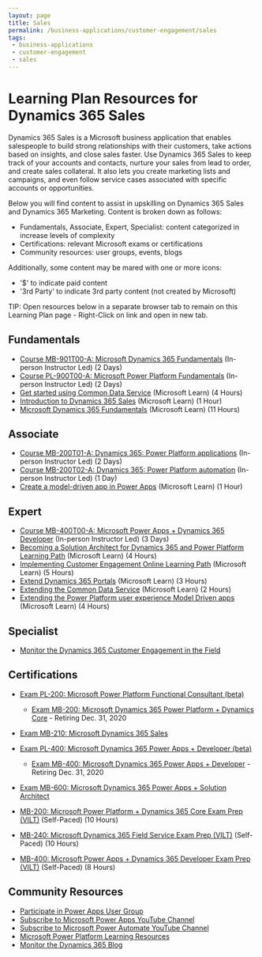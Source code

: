 ```yaml
---
layout: page
title: Sales
permalink: /business-applications/customer-engagement/sales
tags:
 - business-applications
 - customer-engagement
 - sales
---
```


# Learning Plan Resources for Dynamics 365 Sales

Dynamics 365 Sales is a Microsoft business application that enables salespeople to build strong relationships with their customers, take actions based on insights, and close sales faster. Use Dynamics 365 Sales to keep track of your accounts and contacts, nurture your sales from lead to order, and create sales collateral. It also lets you create marketing lists and campaigns, and even follow service cases associated with specific accounts or opportunities.

Below you will find content to assist in upskilling on Dynamics 365 Sales and Dynamics 365 Marketing. Content is broken down as follows:

* Fundamentals, Associate, Expert, Specialist: content categorized in increase levels of complexity
* Certifications: relevant Microsoft exams or certifications
* Community resources: user groups, events, blogs

Additionally, some content may be mared with one or more icons:

* '$' to indicate paid content
* '3rd Party' to indicate 3rd party content (not created by Microsoft)

TIP:  Open resources below in a separate browser tab to remain on this Learning Plan page - Right-Click on link and open in new tab.

## Fundamentals

* [Course MB-901T00-A: Microsoft Dynamics 365 Fundamentals](https://docs.microsoft.com/en-us/learn/certifications/courses/mb-901t00) (In-person Instructor Led) (2 Days)
* [Course PL-900T00-A: Microsoft Power Platform Fundamentals](https://docs.microsoft.com/en-us/learn/certifications/courses/pl-900t00) (In-person Instructor Led) (2 Days)
* [Get started using Common Data Service](https://docs.microsoft.com/en-us/learn/paths/get-started-cds/) (Microsoft Learn) (4 Hours)
* [Introduction to Dynamics 365 Sales](https://docs.microsoft.com/en-us/learn/wwl/introduction-dynamics-365-sales/) (Microsoft Learn) (1 Hour)
* [Microsoft Dynamics 365 Fundamentals](https://docs.microsoft.com/en-us/learn/paths/dynamics-365-fundamentals/) (Microsoft Learn) (11 Hours)

## Associate

* [Course MB-200T01-A: Dynamics 365: Power Platform applications](https://docs.microsoft.com/en-us/learn/certifications/courses/mb-200t01) (In-person Instructor Led) (2 Days)
* [Course MB-200T02-A: Dynamics 365: Power Platform automation](https://docs.microsoft.com/en-us/learn/certifications/courses/mb-200t02) (In-person Instructor Led) (1 Day)
* [Create a model-driven app in Power Apps](https://docs.microsoft.com/en-us/learn/paths/create-app-models-business-processes/) (Microsoft Learn) (1 Hour)

## Expert

* [Course MB-400T00-A: Microsoft Power Apps + Dynamics 365 Developer](https://docs.microsoft.com/en-us/learn/certifications/courses/mb-400t00) (In-person Instructor Led) (3 Days)
* [Becoming a Solution Architect for Dynamics 365 and Power Platform Learning Path](https://docs.microsoft.com/en-us/learn/paths/become-solution-architect/) (Microsoft Learn) (4 Hours)
* [Implementing Customer Engagement Online Learning Path](https://docs.microsoft.com/en-us/learn/paths/implementing-customer-engagement-apps/) (Microsoft Learn) (5 Hours)
* [Extend Dynamics 365 Portals](https://docs.microsoft.com/en-us/learn/paths/extend-dynamics-365-portals/) (Microsoft Learn) (3 Hours)
* [Extending the Common Data Service](https://docs.microsoft.com/en-us/learn/paths/extend-power-platform-common-data-service/) (Microsoft Learn) (2 Hours)
* [Extending the Power Platform user experience Model Driven apps](https://docs.microsoft.com/en-us/learn/paths/extend-power-platform-model-driven-app/) (Microsoft Learn) (4 Hours)

## Specialist

* [Monitor the Dynamics 365 Customer Engagement in the Field](https://community.dynamics.com/crm/b/crminthefield)

## Certifications

* [Exam PL-200: Microsoft Power Platform Functional Consultant (beta)](https://docs.microsoft.com/en-us/learn/certifications/exams/pl-200)
    * [Exam MB-200:  Microsoft Dynamics 365 Power Platform + Dynamics Core](https://docs.microsoft.com/en-us/learn/certifications/exams/mb-200) - Retiring Dec. 31, 2020
* [Exam MB-210: Microsoft Dynamics 365 Sales](https://docs.microsoft.com/en-us/learn/certifications/exams/mb-210)

* [Exam PL-400: Microsoft Dynamics 365 Power Apps + Developer (beta)](https://docs.microsoft.com/en-us/learn/certifications/exams/pl-400)
    * [Exam MB-400: Microsoft Dynamics 365 Power Apps + Developer](https://docs.microsoft.com/en-us/learn/certifications/exams/mb-400) - Retiring Dec. 31, 2020
* [Exam MB-600: Microsoft Dynamics 365 Power Apps + Solution Architect](https://docs.microsoft.com/en-us/learn/certifications/exams/mb-600)

* [MB-200: Microsoft Power Platform + Dynamics 365 Core Exam Prep (VILT)](https://partner.microsoft.com/en-us/training/assets/collection/mb-200-microsoft-power-platform-plus-dynamics-365-core#/) (Self-Paced) (10 Hours)
* [MB-240: Microsoft Dynamics 365 Field Service Exam Prep (VILT)](https://partner.microsoft.com/en-us/training/assets/collection/mb-240-microsoft-dynamics-365-field-service#/) (Self-Paced) (10 Hours)
* [MB-400: Microsoft Power Apps + Dynamics 365 Developer Exam Prep (VILT)](https://partner.microsoft.com/en-us/training/assets/collection/mb-400-microsoft-power-apps-dynamics-365-developer#/) (Self-Paced) (8 Hours)

## Community Resources

* [Participate in Power Apps User Group](https://www.powerappsug.com/home)
* [Subscribe to Microsoft Power Apps YouTube Channel](https://www.youtube.com/channel/UCGfWR2ekfRFckLjev6eQYLg)
* [Subscribe to Microsoft Power Automate YouTube Channel](https://www.youtube.com/channel/UCG98S4lL7nwlN8dxSF322bA)
* [Microsoft Power Platform Learning Resources](https://powerapps.microsoft.com/en-us/blog/microsoft-powerapps-learning-resources/)
* [Monitor the Dynamics 365 Blog](https://cloudblogs.microsoft.com/dynamics365/)